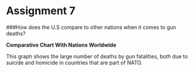 # Assignment 7

###How does the U.S compare to other nations when it comes to gun deaths?

**Comparative Chart With Nations Worldwide**

This graph shows the large number of deaths by gun fatalities, both due to suicide and homicide in countries that are part of NATO. 
